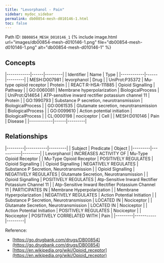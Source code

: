 ```yaml
---
title: "Levorphanol - Pain"
sidebar: mydoc_sidebar
permalink: db00854-mesh-d010146-1.html
toc: false 
---
```



Path ID: `DB00854_MESH_D010146_1`
{% include image.html url="images/db00854-mesh-d010146-1.png" file="db00854-mesh-d010146-1.png" alt="db00854-mesh-d010146-1" %}

## Concepts

|------------|------|---------|
| Identifier | Name | Type    |
|------------|------|---------|
| MESH:D007981 | levorphanol | Drug |
| UniProt:P35372 | Mu-type opioid receptor | Protein |
| REACT:R-HSA-111885 | Opioid Signalling | Pathway |
| GO:0060081 | Membrane hyperpolarization | BiologicalProcess |
| UniProt:Q14654 | ATP-sensitive inward rectifier potassium channel 11 | Protein |
| GO:1990793 | Substance P secretion, neurotransmission | BiologicalProcess |
| GO:0061535 | Glutamate secretion, neurotransmission | BiologicalProcess |
| GO:0099610 | Action potential initiation | BiologicalProcess |
| CL:0000198 | nociceptor | Cell |
| MESH:D010146 | Pain | Disease |
|------------|------|---------|

## Relationships

|---------|-----------|---------|
| Subject | Predicate | Object  |
|---------|-----------|---------|
| Levorphanol | INCREASES ACTIVITY OF | Mu-Type Opioid Receptor |
| Mu-Type Opioid Receptor | POSITIVELY REGULATES | Opioid Signalling |
| Opioid Signalling | NEGATIVELY REGULATES | Substance P Secretion, Neurotransmission |
| Opioid Signalling | NEGATIVELY REGULATES | Glutamate Secretion, Neurotransmission |
| Opioid Signalling | POSITIVELY REGULATES | Atp-Sensitive Inward Rectifier Potassium Channel 11 |
| Atp-Sensitive Inward Rectifier Potassium Channel 11 | PARTICIPATES IN | Membrane Hyperpolarization |
| Membrane Hyperpolarization | NEGATIVELY REGULATES | Action Potential Initiation |
| Substance P Secretion, Neurotransmission | LOCATED IN | Nociceptor |
| Glutamate Secretion, Neurotransmission | LOCATED IN | Nociceptor |
| Action Potential Initiation | POSITIVELY REGULATES | Nociceptor |
| Nociceptor | POSITIVELY CORRELATED WITH | Pain |
|---------|-----------|---------|

Reference: 
  - [https://go.drugbank.com/drugs/DB00854](https://go.drugbank.com/drugs/DB00854)
  - [https://en.wikipedia.org/wiki/Opioid_receptor](https://en.wikipedia.org/wiki/Opioid_receptor)
